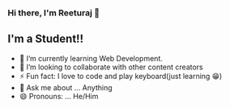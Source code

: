 ### Hi there, I'm Reeturaj 👋

## I'm a Student!!

- 🌱 I’m currently learning Web Development.
- 👯 I’m looking to collaborate with other content creators
- ⚡ Fun fact: I love to code and play keyboard(just learning 😁)
- 💬 Ask me about ... Anything
- 😄 Pronouns: ... He/Him


<br />
<br />
